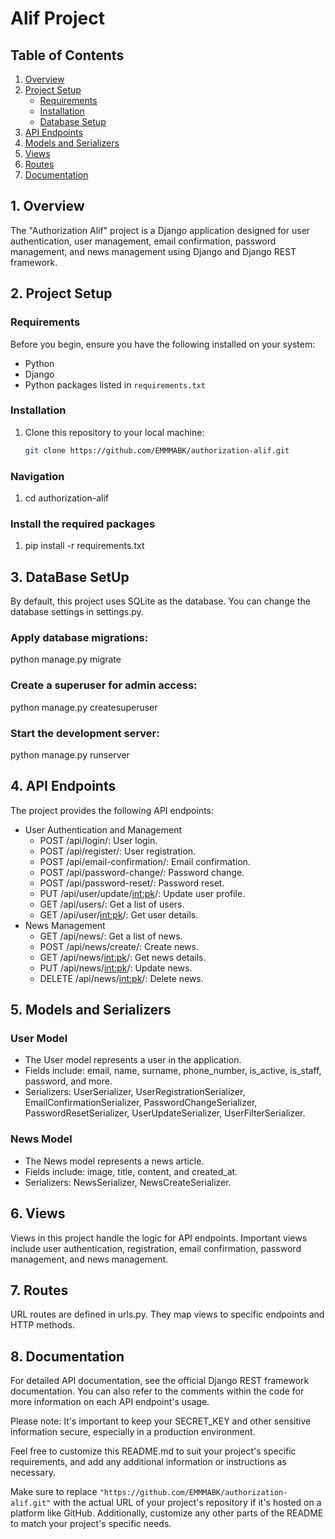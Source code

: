 # Alif Project

## Table of Contents
1. [Overview](#overview)
2. [Project Setup](#project-setup)
   - [Requirements](#requirements)
   - [Installation](#installation)
   - [Database Setup](#database-setup)
3. [API Endpoints](#api-endpoints)
4. [Models and Serializers](#models-and-serializers)
5. [Views](#views)
6. [Routes](#routes)
7. [Documentation](#documentation)

## 1. Overview
The "Authorization Alif" project is a Django application designed for user authentication, user management, email confirmation, password management, and news management using Django and Django REST framework.

## 2. Project Setup
### Requirements
Before you begin, ensure you have the following installed on your system:
- Python
- Django
- Python packages listed in `requirements.txt`

### Installation
1. Clone this repository to your local machine:
   ```bash
   git clone https://github.com/EMMMABK/authorization-alif.git

### Navigation
1. cd authorization-alif

### Install the required packages
1. pip install -r requirements.txt

## 3. DataBase SetUp
By default, this project uses SQLite as the database. You can change the database settings in settings.py.
### Apply database migrations:
python manage.py migrate
### Create a superuser for admin access:
python manage.py createsuperuser
### Start the development server:
python manage.py runserver

## 4. API Endpoints
The project provides the following API endpoints:

* User Authentication and Management
   * POST /api/login/: User login.
   * POST /api/register/: User registration.
   * POST /api/email-confirmation/: Email confirmation.
   * POST /api/password-change/: Password change.
   * POST /api/password-reset/: Password reset.
   * PUT /api/user/update/<int:pk>/: Update user profile.
   * GET /api/users/: Get a list of users.
   * GET /api/user/<int:pk>/: Get user details.
* News Management
   * GET /api/news/: Get a list of news.
   * POST /api/news/create/: Create news.
   * GET /api/news/<int:pk>/: Get news details.
   * PUT /api/news/<int:pk>/: Update news.
   * DELETE /api/news/<int:pk>/: Delete news.

## 5. Models and Serializers
### User Model
* The User model represents a user in the application.
* Fields include: email, name, surname, phone_number, is_active, is_staff, password, and more.
* Serializers: UserSerializer, UserRegistrationSerializer, EmailConfirmationSerializer, PasswordChangeSerializer, PasswordResetSerializer, UserUpdateSerializer, UserFilterSerializer.

### News Model
* The News model represents a news article.
* Fields include: image, title, content, and created_at.
* Serializers: NewsSerializer, NewsCreateSerializer.

## 6. Views
Views in this project handle the logic for API endpoints. Important views include user authentication, registration, email confirmation, password management, and news management.

## 7. Routes
URL routes are defined in urls.py. They map views to specific endpoints and HTTP methods.

## 8. Documentation
For detailed API documentation, see the official Django REST framework documentation. You can also refer to the comments within the code for more information on each API endpoint's usage.

Please note: It's important to keep your SECRET_KEY and other sensitive information secure, especially in a production environment.

Feel free to customize this README.md to suit your project's specific requirements, and add any additional information or instructions as necessary.


Make sure to replace `"https://github.com/EMMMABK/authorization-alif.git"` with the actual URL of your project's repository if it's hosted on a platform like GitHub. Additionally, customize any other parts of the README to match your project's specific needs.



